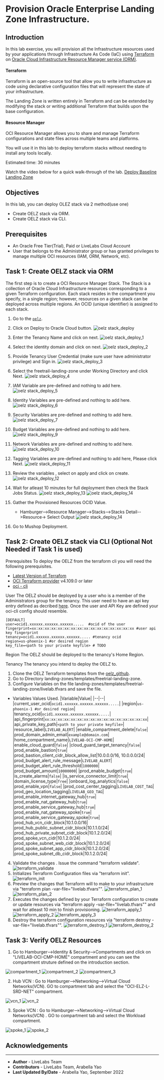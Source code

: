 # Provision Oracle Enterprise Landing Zone Infrastructure.

## Introduction

In this lab exercise, you will provision all the Infrastructure resources used by your applications through Infrastructure As Code (IaC) using [Terraform](https://www.terraform.io) on [Oracle Cloud Infrastructure Resource Manager service (ORM)](https://docs.oracle.com/en-us/iaas/Content/ResourceManager/Concepts/resourcemanager.htm).  

#### Terraform
Terraform is an open-source tool that allow you to write infrastructure as code using declarative configuration files that will represent the state of your infrastructure. 

The Landing Zone is written entirely in Terraform and can be extended by modifying the stack or writing additional Terraform that builds upon the base configuration.

#### Resource Manager
OCI Resource Manager allows you to share and manage Terraform configurations and state files across multiple teams and platforms. 

You will use it in this lab to deploy terraform stacks without needing to install any tools locally.

Estimated time: 30 minutes

Watch the video below for a quick walk-through of the lab. 
[Deploy Baseline Landing Zone](videohub:1_mf98gcul)

Objectives
---
In this lab, you can deploy OLEZ stack via 2 method(use one)

* Create OELZ stack via ORM.
* Create OELZ stack via CLI.

Prerequisites
---
* An Oracle Free Tier(Trial), Paid or LiveLabs Cloud Account
* User that belongs to the Administrator group or has granted privileges to manage multiple OCI resources (IAM, ORM, Network, etc).


Task 1: Create OELZ stack via ORM
---
The first step is to create a OCI Resource Manager Stack. The Stack is a collection of Oracle Cloud Infrastructure resources corresponding to a given Terraform configuration. Each stack resides in the compartment you specify, in a single region; however, resources on a given stack can be deployed across multiple regions. An OCID (unique identifier) is assigned to each stack.

1. Go to the [`oelz`](https://github.com/oracle-quickstart/oci-landing-zones/tree/master).
2. Click on Deploy to Oracle Cloud button.
    ![oelz stack_deploy](./images/oelz-stack-deployment-1.png)
3. Enter the Tenancy Name and click on next.
    ![oelz stack_deploy_1](./images/oelz-stack-deployment-2.png)
4. Select the identity domain and click on next.
    ![oelz stack_deploy_2](./images/oelz-stack-deployment-3.png)
5. Provide Tenancy User Credential (make sure user have administrator privilege) and Sign in.
    ![oelz stack_deploy_3](./images/oelz-stack-deployment-4.png) 
6. Select the freetrail-landing-zone under Working Directory and click Next.
    ![oelz stack_deploy_4](./images/freetrial-stack-deployment-1.png) 
7. IAM Variable are pre-defined and nothing to add here.
    ![oelz stack_deploy_5](./images/freetrial-stack-deployment-iam.png) 
8. Identity Variables are pre-defined and nothing to add here.
    ![oelz stack_deploy_6](./images/freetrial-stack-deployment-identity.png)
9. Security Variables are pre-defined and nothing to add here.
    ![oelz stack_deploy_7](./images/freetrial-stack-deployment-security.png)
10. Budget Variables are pre-defined and nothing to add here.
    ![oelz stack_deploy_9](./images/freetrial-stack-deployment-budget.png)
11. Network Variables are pre-defined and nothing to add here.
    ![oelz stack_deploy_10](./images/freetrial-stack-deployment-network.png)
12. Tagging Variables are pre-defined and nothing to add here, Please click Next.
    ![oelz stack_deploy_11](./images/freetrial-stack-deployment-tagging.png)
13. Review the variables , select on apply and click on create.
    ![oelz stack_deploy_12](./images/freetrial-stack-deployment-review.png)
14. Wait for atleast 10 minutes for full deployment then check the Stack Jobs Status.
    ![oelz stack_deploy_13](./images/freetrial-stack-status.png)
    ![oelz stack_deploy_14](./images/freetrial-stack-status-final.png)
15. Gather the Provisioned Resources OCID Value. 
    * Hamburger-->Resource Manager-->Stacks-->Stacks Detail-->Resource-> Select Output
    ![oelz stack_deploy_14](./images/freetrial-stack-status-resource.png)
  
16. Go to Mushop Deployment.

Task 2: Create OELZ stack via CLI (Optional Not Needed if Task 1 is used)
---

Prerequisites
To deploy the OELZ from the terraform cli you will need the following prerequisites.
- [Latest Version of Terrafom](https://developer.hashicorp.com/terraform/downloads)
- [OCI Terraform provider](https://registry.terraform.io/providers/oracle/oci/latest/docs) v4.109.0 or later
- [oci - cli](https://github.com/oracle/oci-cli)

User
The OELZ should be deployed by a user who is a member of the Administrators group for the tenancy. This user need to have an api key entry defined as decribed [here](https://docs.oracle.com/en-us/iaas/Content/API/SDKDocs/terraformproviderconfiguration.htm). Once the user and API Key are defined your oci-cli config should resemble.

```text
[DEFAULT]
user=ocid1.xxxxxx.xxxxxx.xxxxxx.....  #ocid of the user
fingerprint=xx:xx:xx:xx:xx:xx:xx:xx:xx:xx:xx:xx:xx:xx:xx:xx #user api key fingerprint
tenancy=ocid1.xxxxxx.xxxxxx.xxxxxx..... #tenancy ocid
region=us-phoenix-1 #or desired region
key_file=<path to your private keyfile> # TODO
```
Region
The OELZ should be deployed to the tenancy's Home Region.

Tenancy
The tenancy you intend to deploy the OELZ to.

1) Clone the OELZ Terraform templates from the [oelz_github](https://github.com/oracle-quickstart/oci-landing-zones/tree/master).
2) Go to Directory landing-zones/templates/freetrial-landing-zone.
3) Configure Variables on the file landing-zones/templates/freetrial-landing-zone/livelab.tfvars and save the file.

* Variables Values Used. 
    |Variable|Value|
    |--|--|
    |current_user_ocid|`ocid1.xxxxxx.xxxxxx.xxxxxx.....`|
    |region|`us-phoenix-1 #or desired region`|
    |tenancy_ocid|`ocid1.xxxxxx.xxxxxx.xxxxxx.....`|
    |api_fingerprint|`xx:xx:xx:xx:xx:xx:xx:xx:xx:xx:xx:xx:xx:xx:xx:xx`|
    |api_private_key_path|`<path to your private keyfile>`|
    |resource_label|`LIVELAB_ALERT`|
    |enable_compartment_delete|`false`|
    |prod_domain_admin_email|`example@domain.com`|
    |home_compartment_name|`LIVELAB-OCI-CMP-HOME`|
    |enable_cloud_guard|`false`|
    |cloud_guard_target_tenancy|`false`|
    |prod_enable_bastion|`true`|
    |prod_bastion_client_cidr_block_allow_list|10.0.0.0/16, 10.0.0.0/24|
    |prod_budget_alert_rule_message|`LIVELAB_ALERT`|
    |prod_budget_alert_rule_threshold|`1000000`|
    |prod_budget_amount|`10000000`|
    |prod_enable_budget|`true`|
    |is_create_alarms|`false`|
    |is_service_connector_limit|`true`|
    |domain_license_type|`free`|
    |onboard_log_analytics|`false`|
    |prod_enable_vpn|`false`|
    |prod_cost_center_tagging|`LIVELAB_COST_TAG`|
    |prod_geo_location_tagging|`LIVELAB_GEO_TAG`|
    |prod_enable_internet_gateway_hub|`true`|
    |prod_enable_nat_gateway_hub|`true`|
    |prod_enable_service_gateway_hub|`true`|
    |prod_enable_nat_gateway_spoke|`true`|
    |prod_enable_service_gateway_spoke|`true`|
    |prod_hub_vcn_cidr_block|10.1.0.0/16|
    |prod_hub_public_subnet_cidr_block|10.1.1.0/24|
    |prod_hub_private_subnet_cidr_block|10.1.2.0/24|
    |prod_spoke_vcn_cidr|10.1.2.0/24|
    |prod_spoke_subnet_web_cidr_block|10.1.2.0/24|
    |prod_spoke_subnet_app_cidr_block|10.1.2.0/24|
    |prod_spoke_subnet_db_cidr_block|10.1.2.0/24|
    
 4) Validate the changes . Issue the command "terraform validate".
    ![terraform_validate](./images/terraform-validate.png)
 5) Initializes Terraform Configuration files via "terraform init".
    ![terraform_init](./images/terraform-init.png)
 6) Preview the changes that Terraform will to make to your infrastructure via "terraform plan -var-file=\"livelab.tfvars\"".
    ![terraform_plan_1](./images/terraform-plan-1.png)
    ![terraform_plan_2](./images/terraform-plan-2.png)
 7) Executes the changes defined by your Terraform configuration to create or update resources via "terraform apply -var-file=\"livelab.tfvars\"" and wait for atleast 10 min to finish provisioning.
    ![terraform_apply_1](./images/terraform-apply-1.png)
    ![terraform_apply_2](./images/terraform-apply-2.png)
    ![terraform_apply_3](./images/terraform-apply-3.png)
 8) Destroy the terraform configuration resources via "terraform destroy -var-file=\"livelab.tfvars\"".
    ![terraform_destroy_1](./images/terraform-destroy-1.png)
    ![terraform_destroy_2](./images/terraform-destroy-2.png)

Task 3: Verify OELZ Resources
---

1) Go to Hamburger-->Identity & Security-->Compartments and click on "LIVELAB-OCI-CMP-HOME" compartment and you can see the compartment struture defined on the introduction section.

![compartment_1](./images/compartment-1.png)
![compartment_2](./images/compartment-2.png)
![compartment_3](./images/compartment-3.png)

2) Hub VCN : Go to Hamburger-->Networking-->Virtual Cloud Networks(VCN). GO to compartment tab and select the "OCI-ELZ-L-SRD-NET" compartment.

![vcn_1](./images/hub-info-1.png)
![vcn_2](./images/hub-info-2.png)

3) Spoke VCN : Go to Hamburger-->Networking-->Virtual Cloud Networks(VCN) . GO to compartment tab and select the Workload compartment.

![spoke_1](./images/spoke-info-1.png)
![spoke_2](./images/spoke-info-2.png)


## Acknowledgements
---
* **Author** - LiveLabs Team
* **Contributors** - LiveLabs Team, Arabella Yao
* **Last Updated By/Date** - Arabella Yao, September 2022

